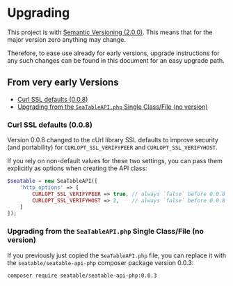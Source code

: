 # Upgrading

This project is with [Semantic Versioning (2.0.0)](https://semver.org/). This means that for the major version zero anything may change.

Therefore, to ease use already for early versions, upgrade instructions for any such changes can be found in this document for an easy upgrade path.

## From very early Versions

* [Curl SSL defaults (0.0.8)](#curl-ssl-defaults-008)
* [Upgrading from the `SeaTableAPI.php` Single Class/File (no version)](#upgrading-from-the-seatableapiphp-single-classfile-no-version)

### Curl SSL defaults (0.0.8)

Version 0.0.8 changed to the cUrl library SSL defaults to improve security (and portability) for `CURLOPT_SSL_VERIFYPEER` and `CURLOPT_SSL_VERIFYHOST`.

If you rely on non-default values for these two settings, you can pass them explicitly as options when creating the API class:

```php
$seatable = new SeaTableAPI([
    'http_options' => [
        CURLOPT_SSL_VERIFYPEER => true, // always `false` before 0.0.8
        CURLOPT_SSL_VERIFYHOST => 2,    // always `false` before 0.0.8
    ]
]);
```

### Upgrading from the `SeaTableAPI.php` Single Class/File (no version)

If you previously just copied the `SeaTableAPI.php` file, you can replace it with the `seatable/seatable-api-php` composer package version 0.0.3:

```
composer require seatable/seatable-api-php:0.0.3
```
